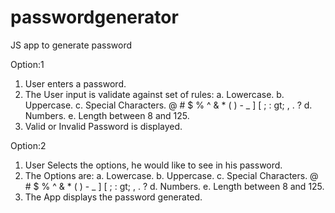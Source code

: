 # passwordgenerator
JS app to generate password

Option:1
1. User enters a password.
2. The User input is validate against set of rules:
    a. Lowercase.
    b. Uppercase.
    c. Special Characters.
    @ # $ % ^ &amp; * ( ) - _ ] [ ; : gt; , . ?
    d. Numbers.
    e. Length between 8 and 125.
3. Valid or Invalid Password is displayed.


Option:2
1. User Selects the options, he would like 
   to see in his password.
2. The Options are:
    a. Lowercase.
    b. Uppercase.
    c. Special Characters.
    @ # $ % ^ &amp; * ( ) - _ ] [ ; : gt; , . ?
    d. Numbers.
    e. Length between 8 and 125.
3. The App displays the password generated.
